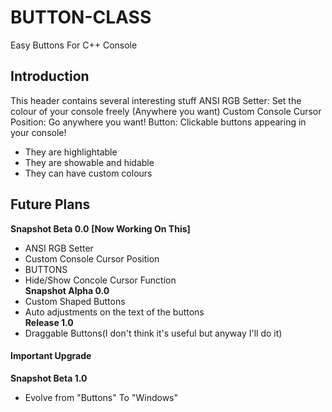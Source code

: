 # BUTTON-CLASS
Easy Buttons For C++ Console

## Introduction
This header contains several interesting stuff
  ANSI RGB Setter: Set the colour of your console freely (Anywhere you want)
  Custom Console Cursor Position: Go anywhere you want!
  Button: Clickable buttons appearing in your console!
  - They are highlightable
  - They are showable and hidable
  - They can have custom colours
## Future Plans
**Snapshot Beta 0.0** **[Now Working On This]**  
  - ANSI RGB Setter  
  - Custom Console Cursor Position  
  - BUTTONS  
  - Hide/Show Concole Cursor Function  
**Snapshot Alpha 0.0**  
  - Custom Shaped Buttons  
  - Auto adjustments on the text of the buttons  
**Release 1.0**  
  - Draggable Buttons(I don't think it's useful but anyway I'll do it)  
#### Important Upgrade
**Snapshot Beta 1.0**  
  - Evolve from "Buttons" To "Windows"  
